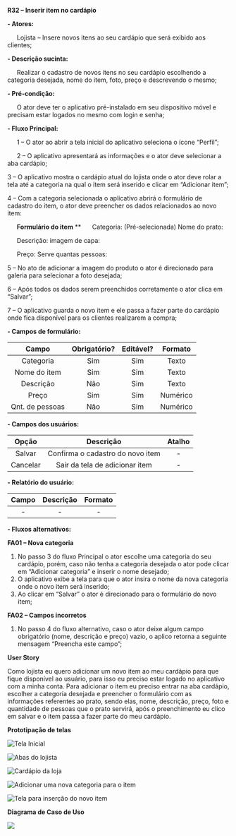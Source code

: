 ﻿**R32 – Inserir item no cardápio**

**- Atores:**

`	`Lojista – Insere novos itens ao seu cardápio que será exibido aos clientes;

**- Descrição sucinta:**

`	`Realizar o cadastro de novos itens no seu cardápio escolhendo a categoria desejada, nome do item, foto, preço e descrevendo o mesmo;

**- Pré-condição:**

`	`O ator deve ter o aplicativo pré-instalado em seu dispositivo móvel e precisam estar logados no mesmo com login e senha;

**- Fluxo Principal:**

`	`1 – O ator ao abrir a tela inicial do aplicativo seleciona o ícone “Perfil”;

`	`2 – O aplicativo apresentará as informações e o ator deve selecionar a aba cardápio;

3 – O aplicativo mostra o cardápio atual do lojista onde o ator deve rolar a tela até a categoria na qual o item será inserido e clicar em “Adicionar item”;

4 – Com a categoria selecionada o aplicativo abrirá o formulário de cadastro do item, o ator deve preencher os dados relacionados ao novo item:

`	`**Formulário do item**
**
`	`Categoria: (Pré-selecionada)	Nome do prato:

`	`Descrição:			imagem de capa:

`	`Preço:				Serve quantas pessoas:

5 – No ato de adicionar a imagem do produto o ator é direcionado para galeria para selecionar a foto desejada;

6 – Após todos os dados serem preenchidos corretamente o ator clica em “Salvar”;

7 – O aplicativo guarda o novo item e ele passa a fazer parte do cardápio onde fica disponível para os clientes realizarem a compra;

**- Campos de formulário:**

|**Campo**|**Obrigatório?**|**Editável?**|**Formato**|
| :-: | :-: | :-: | :-: |
|Categoria|Sim|Sim|Texto|
|Nome do item|Sim|Sim|Texto|
|Descrição|Não|Sim|Texto|
|Preço|Sim|Sim|Numérico|
|Qnt. de pessoas|Não|Sim|Numérico|
**- Campos dos usuários:**

|**Opção**|**Descrição**|**Atalho**|
| :-: | :-: | :-: |
|Salvar|Confirma o cadastro do novo item|-|
|Cancelar|Sair da tela de adicionar item|-|

**- Relatório do usuário:**

|**Campo**|**Descrição**|**Formato**|
| :-: | :-: | :-: |
|-|-|-|

**- Fluxos alternativos:**

**FA01 – Nova categoria**

1. No passo 3 do fluxo Principal o ator escolhe uma categoria do seu cardápio, porém, caso não tenha a categoria desejada o ator pode clicar em “Adicionar categoria” e inserir o nome desejado;
1. O aplicativo exibe a tela para que o ator insira o nome da nova categoria onde o novo item será inserido;
1. Ao clicar em “Salvar” o ator é direcionado para o formulário do novo item;

**FA02 – Campos incorretos**

1. No passo 4 do fluxo alternativo, caso o ator deixe algum campo obrigatório (nome, descrição e preço) vazio, o aplico retorna a seguinte mensagem “Preencha este campo”;

**User Story**

Como lojista eu quero adicionar um novo item ao meu cardápio para que fique disponível ao usuário, para isso eu preciso estar logado no aplicativo com a minha conta. Para adicionar o item eu preciso entrar na aba cardápio, escolher a categoria desejada e preencher o formulário com as informações referentes ao prato, sendo elas, nome, descrição, preço, foto e quantidade de pessoas que o prato servirá, após o preenchimento eu clico em salvar e o item passa a fazer parte do meu cardápio.


**Prototipação de telas**


![Tela Inicial](Aspose.Words.83e0569e-fe8b-4f43-95a1-99dc29cd94da.001.jpeg) 

![Abas do lojista](Aspose.Words.83e0569e-fe8b-4f43-95a1-99dc29cd94da.002.jpeg)

![Cardápio da loja](Aspose.Words.83e0569e-fe8b-4f43-95a1-99dc29cd94da.003.png) 

![Adicionar uma nova categoria para o item](Aspose.Words.83e0569e-fe8b-4f43-95a1-99dc29cd94da.004.png)

![Tela para inserção do novo item](Aspose.Words.83e0569e-fe8b-4f43-95a1-99dc29cd94da.005.png)


**Diagrama de Caso de Uso**

![](Aspose.Words.83e0569e-fe8b-4f43-95a1-99dc29cd94da.006.jpeg)
